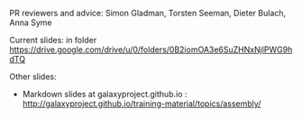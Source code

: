 
PR reviewers and advice: Simon Gladman, Torsten Seeman, Dieter Bulach, Anna Syme

Current slides: in folder https://drive.google.com/drive/u/0/folders/0B2iomOA3e6SuZHNxNjlPWG9hdTQ

Other slides:

- Markdown slides at galaxyproject.github.io : http://galaxyproject.github.io/training-material/topics/assembly/ 
